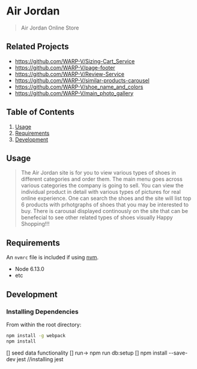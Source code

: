 # Air Jordan

> Air Jordan Online Store

## Related Projects

  - https://github.com/WARP-V/Sizing-Cart_Service
  - https://github.com/WARP-V/page-footer
  - https://github.com/WARP-V/Review-Service
  - https://github.com/WARP-V/similar-products-carousel
  - https://github.com/WARP-V/shoe_name_and_colors
  - https://github.com/WARP-V/main_photo_gallery

## Table of Contents

1. [Usage](#Usage)
1. [Requirements](#requirements)
1. [Development](#development)

## Usage

> The Air Jordan site is for you to view various types of shoes in different categories and order them.
> The main menu goes across various categories the company is going to sell.
> You can view the individual product in detail with various types of pictures for real online experience.
> One can search the shoes and the site will list top 6 products with prhotgraphs of shoes that you may be interested to buy.
> There is carousal displayed continously on the site that can be benefecial to see other related types of shoes visually
> Happy Shopping!!!

## Requirements

An `nvmrc` file is included if using [nvm](https://github.com/creationix/nvm).

- Node 6.13.0
- etc

## Development

### Installing Dependencies

From within the root directory:

```sh
npm install -g webpack
npm install
```
[] seed data functionality
[] run-> npm run db:setup
[] npm install --save-dev jest //installing jest
